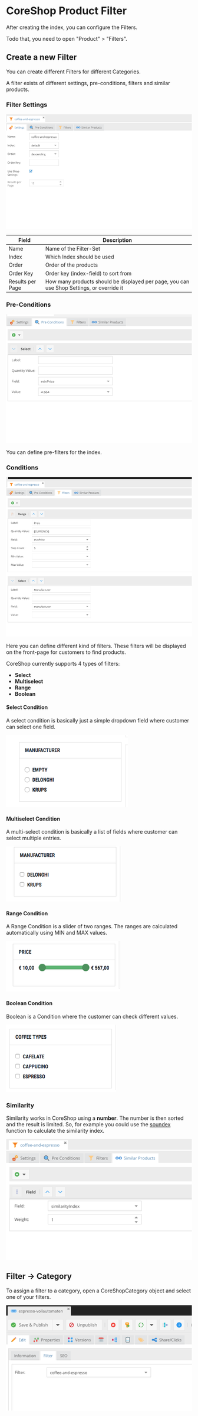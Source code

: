 # CoreShop Product Filter

After creating the index, you can configure the Filters.

Todo that, you need to open "Product" > "Filters".

## Create a new Filter

You can create different Filters for different Categories.

A filter exists of different settings, pre-conditions, filters and similar products.

### Filter Settings

![Filter Settings](img/filter-settings.png)

| Field            | Description |
| ---------------- |-------------|
| Name             | Name of the Filter-Set |
| Index            | Which Index should be used |
| Order            | Order of the products |
| Order Key        | Order key (index-field) to sort from |
| Results per Page | How many products should be displayed per page, you can use Shop Settings, or override it |

### Pre-Conditions

![Filter Pre-Conditions](img/filter-preconditions.png)

You can define pre-filters for the index.

### Conditions

![Filter Conditions](img/filter-conditions.png)

Here you can define different kind of filters. These filters will be displayed on the front-page for customers to find products.

CoreShop currently supports 4 types of filters:

 - **Select**
 - **Multiselect**
 - **Range**
 - **Boolean**

#### Select Condition

A select condition is basically just a simple dropdown field where customer can select one field.

![Filter Condition Select](img/filter-condition-select.png)

#### Multiselect Condition

A multi-select condition is basically a list of fields where customer can select multiple entries.

![Filter Condition Select](img/filter-condition-multiselect.png)

#### Range Condition

A Range Condition is a slider of two ranges. The ranges are calculated automatically using MIN and MAX values.

![Filter Condition Select](img/filter-condition-range.png)

#### Boolean Condition

Boolean is a Condition where the customer can check different values.

![Filter Condition Select](img/filter-condition-boolean.png)

### Similarity

Similarity works in CoreShop using a **number**. The number is then sorted and the result is limited. So, for example you could use the [soundex](http://php.net/manual/de/function.soundex.php) function to calculate the similarity index.

![Filter Similarity](img/filter-similarity.png)

## Filter -> Category

To assign a filter to a category, open a CoreShopCategory object and select one of your filters.

![Filter Condition Select](img/filter-category.png)
